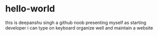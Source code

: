 # hello-world
this is deepanshu singh
a github noob
presenting myself as starting developer
i can type on keyboard
organize well and maintain a website
